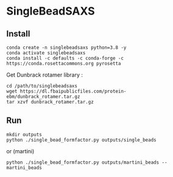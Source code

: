 # SingleBeadSAXS

## Install

```
conda create -n singlebeadsaxs python=3.8 -y
conda activate singlebeadsaxs
conda install -c defaults -c conda-forge -c https://conda.rosettacommons.org pyrosetta
```
Get Dunbrack rotamer library : 
```
cd /path/to/singlebeadsaxs
wget https://dl.fbaipublicfiles.com/protein-ebm/dunbrack_rotamer.tar.gz
tar xzvf dunbrack_rotamer.tar.gz
```


## Run
```
mkdir outputs
python ./single_bead_formfactor.py outputs/single_beads
```
or (martini)
```
python ./single_bead_formfactor.py outputs/martini_beads --martini_beads
```
